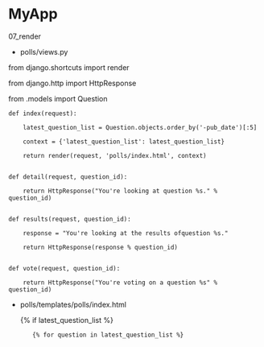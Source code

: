 # MyApp
07_render

- polls/views.py

from django.shortcuts import render

from django.http import HttpResponse

from .models import Question

    def index(request):
    
        latest_question_list = Question.objects.order_by('-pub_date')[:5]
        
        context = {'latest_question_list': latest_question_list}
        
        return render(request, 'polls/index.html', context)


    def detail(request, question_id):
    
        return HttpResponse("You're looking at question %s." % question_id)


    def results(request, question_id):
    
        response = "You're looking at the results ofquestion %s."
        
        return HttpResponse(response % question_id)


    def vote(request, question_id):
    
        return HttpResponse("You're voting on a question %s" % question_id)
        
- polls/templates/polls/index.html

    {% if latest_question_list %}
    
    <ul>
    
      {% for question in latest_question_list %}
      
          <li><a href="/polls/{{ question.id }}/">{{ question.question_text }}</a></li>
          
      {% endfor %}
      
    </ul>
    
    {% else %}
    
        <p>No polls are available</p>
        
    {% endif %}



